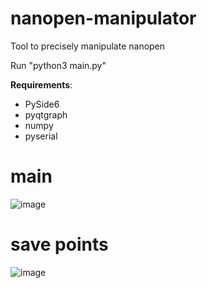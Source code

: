 # nanopen-manipulator
Tool to precisely manipulate nanopen

Run "python3 main.py"

**Requirements**:
- PySide6
- pyqtgraph
- numpy
- pyserial

# main
![image](https://github.com/user-attachments/assets/6ace0c1d-5a3b-4c8c-b546-75d3e87e606c)


# save points
![image](https://github.com/user-attachments/assets/2acf6755-b5d7-4467-b786-c8631667c0f8)
